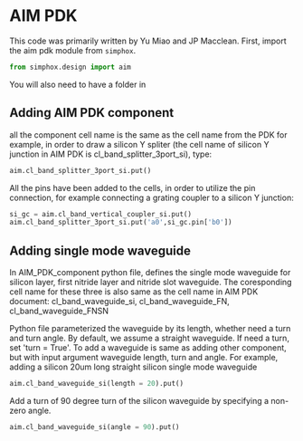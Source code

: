 # AIM PDK

This code was primarily written by Yu Miao and JP Macclean. First, import the aim pdk module from `simphox`.
```python
from simphox.design import aim
```

You will also need to have a folder in 

## Adding AIM PDK component
all the component cell name is the same as the cell name from the PDK
for example, in order to draw a silicon Y spliter (the cell name of silicon Y junction in AIM PDK is cl_band_splitter_3port_si), type:
```python
aim.cl_band_splitter_3port_si.put()
```

All the pins have been added to the cells, in order to utilize the pin connection, for example connecting a grating coupler to a silicon Y junction:
```python
si_gc = aim.cl_band_vertical_coupler_si.put()
aim.cl_band_splitter_3port_si.put('a0',si_gc.pin['b0'])
```

## Adding single mode waveguide
In AIM_PDK_component python file, defines the single mode waveguide for silicon layer, first nitride layer and nitride slot waveguide. The coresponding cell name for these three is also same as the cell name in AIM PDK document: cl_band_waveguide_si, cl_band_waveguide_FN, cl_band_waveguide_FNSN

Python file parameterized the waveguide by its length, whether need a turn and turn angle. By default, we assume a straight waveguide. If need a turn, set 'turn = True'. To add a waveguide is same as adding other component, but with input argument waveguide length, turn and angle. For example, adding a silicon 20um long straight silicon single mode waveguide
```python
aim.cl_band_waveguide_si(length = 20).put()
```

Add a turn of 90 degree turn of the silicon waveguide by specifying a non-zero angle.
```python
aim.cl_band_waveguide_si(angle = 90).put()
```
